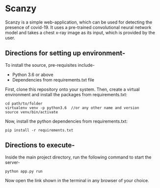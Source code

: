 # Scanzy

Scanzy is a simple web-application, which can be used for detecting the presence of covid-19. It uses a pre-trained convolutional neural network model and takes a chest x-ray image as its input, which is provided by the user.

## Directions for setting up environment-

To install the source, pre-requisites include-

- Python 3.6 or above
- Dependencies from requirements.txt file

First, clone this repository onto your system. Then, create a virtual environment and install the packages from requirements.txt:
```
cd path/to/folder
virtualenv venv -p python3.6  //or any other name and version
source venv/bin/activate
```
Now, install the python dependencies from requirements.txt:
```
pip install -r requirements.txt
```

## Directions to execute-

Inside the main project directory, run the following command to start the server-
```py
python app.py run
```

Now open the link shown in the terminal in any browser of your choice.


